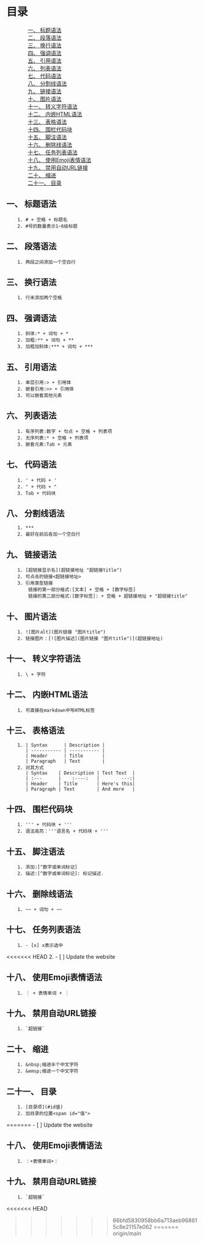 # 目录
&emsp;&emsp;&emsp;&emsp;[一、 标题语法](#1)  
&emsp;&emsp;&emsp;&emsp;[二、 段落语法](#2)  
&emsp;&emsp;&emsp;&emsp;[三、 换行语法](#3)  
&emsp;&emsp;&emsp;&emsp;[四、 强调语法](#4)  
&emsp;&emsp;&emsp;&emsp;[五、 引用语法](#5)  
&emsp;&emsp;&emsp;&emsp;[六、 列表语法](#6)  
&emsp;&emsp;&emsp;&emsp;[七、 代码语法](#7)  
&emsp;&emsp;&emsp;&emsp;[八、 分割线语法](#8)  
&emsp;&emsp;&emsp;&emsp;[九、 链接语法](#9)  
&emsp;&emsp;&emsp;&emsp;[十、 图片语法](#10)  
&emsp;&emsp;&emsp;&emsp;[十一、 转义字符语法](#11)  
&emsp;&emsp;&emsp;&emsp;[十二、 内嵌HTML语法](#12)  
&emsp;&emsp;&emsp;&emsp;[十三、 表格语法](#13)  
&emsp;&emsp;&emsp;&emsp;[十四、 围栏代码块](#14)  
&emsp;&emsp;&emsp;&emsp;[十五、 脚注语法](#15)  
&emsp;&emsp;&emsp;&emsp;[十六、 删除线语法](#16)  
&emsp;&emsp;&emsp;&emsp;[十七、 任务列表语法](#17)  
&emsp;&emsp;&emsp;&emsp;[十八、 使用Emoji表情语法](#18)  
&emsp;&emsp;&emsp;&emsp;[十九、 禁用自动URL链接](#19)  
&emsp;&emsp;&emsp;&emsp;[二十、 缩进](#20)  
&emsp;&emsp;&emsp;&emsp;[二十一、 目录](#21)  
## 一、 标题语法<span id="1">
		1. # + 空格 + 标题名
		2. #号的数量表示1~6级标题
## 二、 段落语法<span id="2">
		1. 两段之间添加一个空白行
## 三、 换行语法<span id="3">
		1. 行末添加两个空格
## 四、 强调语法<span id="4">
		1. 斜体:* + 词句 + *
		2. 加粗:** + 词句 + **
		3. 加粗加斜体:*** + 词句 + ***
## 五、 引用语法<span id="5">
		1. 单层引用:> + 引用体
		2. 嵌套引用:>> + 引用体
		3. 可以嵌套其他元素
## 六、 列表语法<span id="6">
		1. 有序列表:数字 + 句点 + 空格 + 列表项
		2. 无序列表:* + 空格 + 列表项
		3. 嵌套元素:Tab + 元素
## 七、 代码语法<span id="7">
		1. ' + 代码 + '
		2. " + 代码 + "
		3. Tab + 代码块
## 八、 分割线语法<span id="8">
		1. ***
		2. 最好在前后各加一个空白行
## 九、 链接语法<span id="9">
		1. [超链接显示名](超链接地址 "超链接title")
		2. 可点击的链接<超链接地址>
		3. 引用类型链接
			链接的第一部分格式:[文本] + 空格 + [数字标签]
			链接的第二部分格式:[数字标签]: + 空格 + 超链接地址 + "超链接title"
## 十、 图片语法<span id="10">
		1. ![图片alt](图片链接 "图片title")
		2. 链接图片：[![图片描述](图片链接 "图片title")](超链接地址)
## 十一、 转义字符语法<span id="11">
		1. \ + 字符
## 十二、 内嵌HTML语法<span id="12">
		1. 可直接在markdown中写HTML标签
## 十三、 表格语法<span id="13">
		1. | Syntax      | Description |
		   | ----------- | ----------- |
	       | Header      | Title       |
	       | Paragraph   | Text        |
	    2. 对其方式
	       | Syntax    | Description | Test Text  |
		   | :---      |    :----:   |        ---:|
		   | Header    | Title       | Here's this|
		   | Paragraph | Text        | And more   |
## 十四、 围栏代码块<span id="14">
		1. ''' + 代码块 + '''
		2. 语法高亮：'''语言名 + 代码块 + '''
## 十五、 脚注语法<span id="15">
		1. 添加:[^数字或单词标记]
		2. 描述:[^数字或单词标记]: 标记描述.
## 十六、 删除线语法<span id="16">
		1. ~~ + 词句 + ~~
## 十七、 任务列表语法<span id="17">
		1. - [x] x表示选中
<<<<<<< HEAD
		2.  - [ ] Update the website
## 十八、 使用Emoji表情语法<span id="18">
		1. ： + 表情单词 + ：
## 十九、 禁用自动URL链接<span id="19">
		1. `超链接`
## 二十、 缩进<span id="20">
		1. &nbsp;缩进半个中文字符
		2. &emsp;缩进一个中文字符
## 二十一、 目录<span id="21">
		1. [目录项](#id值)
		2. 加目录的位置<span id="值">
=======
		   - [ ] Update the website
## 十八、 使用Emoji表情语法
		1. ：+表情单词+：
## 十九、 禁用自动URL链接
		1. `超链接`
<<<<<<< HEAD
>>>>>>> 66bfd5830958bb6a713aeb968615c8e21157e062
=======
>>>>>>> origin/main
